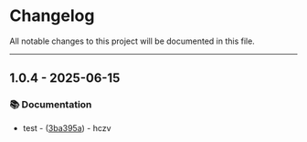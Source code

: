 # Changelog

All notable changes to this project will be documented in this file.
<!-- ignore lint rules that are often triggered by content generated from commits / git-cliff -->
<!-- markdownlint-disable line-length no-bare-urls ul-style emphasis-style -->
---
## 1.0.4 - 2025-06-15

### 📚 Documentation

- test - ([3ba395a](https://github.com/hczv/ansible-firewall/commit/3ba395accfa675f64f2c4305164f32afae5bd4b2)) - hczv
